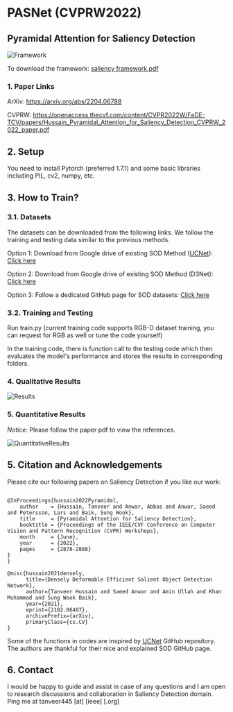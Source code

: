 # PASNet (CVPRW2022)
## Pyramidal Attention for Saliency Detection

![Framework](https://user-images.githubusercontent.com/40714349/179899621-d2560702-7d0d-436c-9dbd-0669fabce5ff.png)

To download the framework: [saliency framework.pdf](https://github.com/tanveer-hussain/EfficientSOD2/files/9146609/saliency.framework.pdf)

### 1. Paper Links
ArXiv: https://arxiv.org/abs/2204.06788

CVPRW: https://openaccess.thecvf.com/content/CVPR2022W/FaDE-TCV/papers/Hussain_Pyramidal_Attention_for_Saliency_Detection_CVPRW_2022_paper.pdf

## 2. Setup
You need to install Pytorch (preferred 1.7.1) and some basic libraries including PIL, cv2, numpy, etc.

## 3. How to Train?

### 3.1. Datasets
The datasets can be downloaded from the following links. We follow the training and testing data similar to the previous methods.

Option 1: Download from Google drive of existing SOD Method ([UCNet](https://github.com/JingZhang617/UCNet)): [Click here](https://drive.google.com/file/d/1zslnkJaD_8h3UjxonBz0ESEZ2eguR_Zi/view)

Option 2: Download from Google drive of existing SOD Method (D3Net): [Click here](https://github.com/DengPingFan/D3NetBenchmark/blob/master/README.md)

Option 3: Follow a dedicated GitHub page for SOD datasets: [Click here](https://github.com/GrassBro/SODdataset)

### 3.2. Training and Testing
Run train.py (current training code supports RGB-D dataset training, you can request for RGB as well or tune the code yourself)

In the training code, there is function call to the testing code which then evaluates the model's performance and stores the results in corresponding folders.

### 4. Qualitative Results
![Results](https://user-images.githubusercontent.com/40714349/179902307-22c44596-4b31-4eae-9ba4-4f0d9ee7c044.png)

### 5. Quantitative Results
*Notice:* Please follow the paper pdf to view the references.

![QuantitativeResults](https://user-images.githubusercontent.com/40714349/179902647-7fdec28e-d4c5-428f-b32c-e0ed3eb528c0.png)

## 5. Citation and Acknowledgements
Please cite our following papers on Saliency Detection if you like our work:

<pre>
<code>
@InProceedings{hussain2022Pyramidal,
    author    = {Hussain, Tanveer and Anwar, Abbas and Anwar, Saeed and Petersson, Lars and Baik, Sung Wook},
    title     = {Pyramidal Attention for Saliency Detection},
    booktitle = {Proceedings of the IEEE/CVF Conference on Computer Vision and Pattern Recognition (CVPR) Workshops},
    month     = {June},
    year      = {2022},
    pages     = {2878-2888}
}
}</code>
</pre>

<pre>
<code>@misc{hussain2021densely,
      title={Densely Deformable Efficient Salient Object Detection Network}, 
      author={Tanveer Hussain and Saeed Anwar and Amin Ullah and Khan Muhammad and Sung Wook Baik},
      year={2021},
      eprint={2102.06407},
      archivePrefix={arXiv},
      primaryClass={cs.CV}
}</code>
</pre>

Some of the functions in codes are inspired by [UCNet](https://github.com/JingZhang617/UCNet) GitHub repository. The authors are thankful for their nice and explained SOD GitHub page.

## 6. Contact
I would be happy to guide and assist in case of any questions and I am open to research discussions and collaboration in Saliency Detection domain. Ping me at tanveer445 [at] [ieee] [.org]




